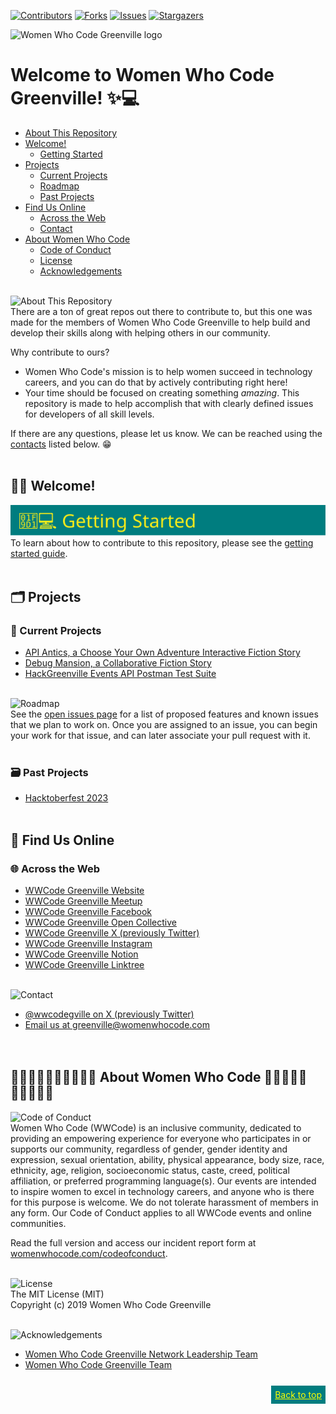 <div id="top"></div>

[![Contributors][contributors-shield]][contributors-url]
[![Forks][forks-shield]][forks-url]
[![Issues][issues-shield]][issues-url]
[![Stargazers][stars-shield]][stars-url]

![Women Who Code Greenville logo](assets/readme/greenville_teal_logo.png)

# Welcome to Women Who Code Greenville! ✨💻
<!-- TABLE OF CONTENTS -->
* [About This Repository](#about-this-Repository)
* [Welcome!](#welcome)
  * [Getting Started](#getting-started)
* [Projects](#projects)
  * [Current Projects](#current-projects)
  * [Roadmap](#roadmap)
  * [Past Projects](#past-projects)
* [Find Us Online](#find-us-online)
  * [Across the Web](#across-the-web)
  * [Contact](#contact)
* [About Women Who Code](#about-women-who-code)
  * [Code of Conduct](#code-of-conduct)
  * [License](#license)
  * [Acknowledgements](#acknowledgements)
<br/> <br/>

<!-- ABOUT THIS REPOSITORY -->
<span id='about-this-repository'>![About This Repository][about-heading]</span> <br/> 
There are a ton of great repos out there to contribute to, but this one was made for the members of Women Who Code Greenville to help build and develop their skills along with helping others in our community.

Why contribute to ours?
- Women Who Code's mission is to help women succeed in technology careers, and you can do that by actively contributing right here!
- Your time should be focused on creating something _amazing_.  This repository is made to help accomplish that with clearly defined issues for developers of all skill levels.

If there are any questions, please let us know.  We can be reached using the [contacts](#contact) listed below. 😁
<br/> <br/>

<!-- WELCOME! -->
## 👋🏼 Welcome!
<span id="welcome"></span>
<span id="getting-started">![Getting Started][getting-started-heading]</span> <br/> 
To learn about how to contribute to this repository, please see the [getting started guide](./Gettingstarted.md).
<br/> <br/>

<!-- PROJECTS -->
## 🗂️ Projects
<span id="projects"></span>

<!-- CURRENT PROJECTS -->
### 🌟 Current Projects
<span id="current-projects"></span>
- [API Antics, a Choose Your Own Adventure Interactive Fiction Story](https://github.com/WomenWhoCode/WWCodeGreenville/wiki/API-Antics-Interactive-Fiction-Project)
- [Debug Mansion, a Collaborative Fiction Story](https://github.com/WomenWhoCode/WWCodeGreenville/wiki/Debug-Mansion,-a-Collaborative-Fiction-Story)
- [HackGreenville Events API Postman Test Suite](https://github.com/WomenWhoCode/WWCodeGreenville/wiki/HackGreenville-Events-API-Postman-Test-Suite)
<br/> <br/>

<!-- ROADMAP -->
<span id='roadmap'>![Roadmap][roadmap-heading]</span> <br/> 
See the [open issues page](https://github.com/WomenWhoCode/WWCodeGreenville/issues) for a list of proposed features and known issues that we plan to work on.  Once you are assigned to an issue, you can begin your work for that issue, and can later associate your pull request with it.
<br/> <br/>

<!-- PAST PROJECTS -->
### 🗃️ Past Projects
<span id="past-projects"></span>
* [Hacktoberfest 2023](https://github.com/WomenWhoCode/WWCodeGreenville/wiki/Hacktoberfest-2023)
<br/> <br/>

<!-- FIND US ONLINE -->
## 🔗 Find Us Online
<span id="find-us-online"></span>

### 🌐 Across the Web
<span id="across-the-web"></span>
- [WWCode Greenville Website](https://www.womenwhocode.com/network/greenville/)
- [WWCode Greenville Meetup](https://www.meetup.com/women-who-code-greenville/)
- [WWCode Greenville Facebook](https://www.facebook.com/groups/womenwhocodegreenville/)
- [WWCode Greenville Open Collective](https://opencollective.com/wwcodegreenville)
- [WWCode Greenville X (previously Twitter)](https://twitter.com/WWCodeGville)
- [WWCode Greenville Instagram](https://www.instagram.com/wwcodegville/)
- [WWCode Greenville Notion](https://wwcode.notion.site/Women-Who-Code-Greenville-02e4990c6f814dccb92cf24da404b4b8)
- [WWCode Greenville Linktree](https://linktr.ee/wwcodegville)
<br/> <br/>

<!-- CONTACT -->
<span id='contact'>![Contact][contact-heading]</span> <br/> 
- [@wwcodegville on X (previously Twitter)](https://twitter.com/WWCodeGville)
- [Email us at greenville@womenwhocode.com](mailto:greenville@womenwhocode.com) <br/>
<br/> <br/>

<!-- ABOUT WOMEN WHO CODE -->
## 👩🏼‍🎤👩‍🔬🧞‍♀️🧚🏽‍♀️ About Women Who Code 👩🏾‍💼🧕🏼🦹🏻‍♀️🧙‍♀️
<span id="about-women-who-code"></span>

<!-- CODE OF CONDUCT -->
<span id='code-of-conduct'>![Code of Conduct][code-of-conduct-heading]</span> <br/> 
Women Who Code (WWCode) is an inclusive community, dedicated to providing an empowering experience for everyone who participates in or supports our community, regardless of gender, gender identity and expression, sexual orientation, ability, physical appearance, body size, race, ethnicity, age, religion, socioeconomic status, caste, creed, political affiliation, or preferred programming language(s).  Our events are intended to inspire women to excel in technology careers, and anyone who is there for this purpose is welcome.  We do not tolerate harassment of members in any form.  Our Code of Conduct applies to all WWCode events and online communities.

Read the full version and access our incident report form at [womenwhocode.com/codeofconduct](https://www.womenwhocode.com/codeofconduct).
<br/> <br/>

<!-- LICENSE -->
<span id='license'>![License][license-heading]</span> <br/> 
The MIT License (MIT) <br/> 
Copyright (c) 2019 Women Who Code Greenville
<br/> <br/>

<!-- ACKNOWLEDGEMENTS -->
<span id='acknowledgements'>![Acknowledgements][acknowledgements-heading]</span> <br/> 
- [Women Who Code Greenville Network Leadership Team](https://www.womenwhocode.com/network/greenville/#block-80)
- [Women Who Code Greenville Team](https://wwcode.notion.site/WWCode-Greenville-Roster-df2c8f63d2df4f488fd094d37437f887)
<br/> <br/>

<!-- MARKDOWN LINKS & IMAGES -->
[contributors-shield]: https://img.shields.io/github/contributors/WomenWhoCode/WWCodeGreenville.svg?style=flat-square
[contributors-url]: https://github.com/WomenWhoCode/WWCodeGreenville/graphs/contributors
[forks-shield]: https://img.shields.io/github/forks/WomenWhoCode/WWCodeGreenville.svg?style=flat-square
[forks-url]: https://github.com/WomenWhoCode/WWCodeGreenville/network/members
[stars-shield]: https://img.shields.io/github/stars/WomenWhoCode/WWCodeGreenville.svg?style=flat-square
[stars-url]: https://github.com/WomenWhoCode/WWCodeGreenville/stargazers
[issues-shield]: https://img.shields.io/github/issues/WomenWhoCode/WWCodeGreenville.svg?style=flat-square
[issues-url]: https://github.com/WomenWhoCode/WWCodeGreenville/issues
[table-of-contents-heading]: assets/readme/table_of_contents.svg
[about-heading]: assets/readme/about.svg
[hacktoberfest-heading]: assets/readme/hacktoberfest.svg
[prerequisites-heading]: assets/readme/prerequisites.svg
[installation-heading]: assets/readme/installation.svg
[getting-started-heading]: assets/readme/gettingstarted.svg
[code-of-conduct-heading]: assets/readme/code_of_conduct.svg
[roadmap-heading]: assets/readme/roadmap.svg
[contributing-heading]: assets/readme/contributing.svg
[license-heading]: assets/readme/license.svg
[acknowledgements-heading]: assets/readme/acknowledgements.svg
[contact-heading]: assets/readme/contact.svg
[links-heading]: assets/readme/contact.svg

<p align="right">
  <a href="#top" style="background-color: #007d7f; color: yellow; padding: 6px; outline: none; position: sticky; top:0;" align="center">Back to top</a>
</p>
